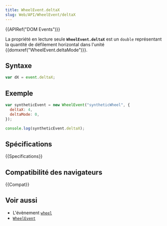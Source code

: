 ```yaml
---
title: WheelEvent.deltaX
slug: Web/API/WheelEvent/deltaX
---
```


{{APIRef("DOM Events")}}

La propriété en lecture seule **`WheelEvent.deltaX`** est un `double` représentant la quantité de défilement horizontal dans l'unité {{domxref("WheelEvent.deltaMode")}}.

## Syntaxe

```js
var dX = event.deltaX;
```

## Exemple

```js
var syntheticEvent = new WheelEvent("syntheticWheel", {
  deltaX: 4,
  deltaMode: 0,
});

console.log(syntheticEvent.deltaX);
```

## Spécifications

{{Specifications}}

## Compatibilité des navigateurs

{{Compat}}

## Voir aussi

- L'évènement [`wheel`](/fr/docs/Web/API/Element/wheel_event)
- [`WheelEvent`](/fr/docs/Web/API/WheelEvent)
